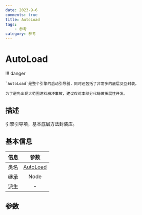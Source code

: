 ```yaml
---
date: 2023-9-6
comments: true
title: AutoLoad
tags:
    - 参考
category: 参考
---
```

# AutoLoad

!!! danger

    `AutoLoad`是整个引擎的启动引导器，同时还包括了非常多的底层交互封装。
    
    为了避免出现大范围游戏崩坏事故，建议仅对本部分代码做拓展性开发。

## 描述

引擎引导项，基本底层方法封装库。

## 基本信息

| 信息 |      参数       |
|:--:|:-------------:|
| 类名 | [AutoLoad](.) |
| 继承 |     Node      |
| 派生 |       -       |

## 参数
